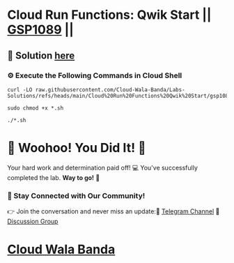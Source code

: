 # Cloud Run Functions: Qwik Start || [GSP1089](https://www.cloudskillsboost.google/focuses/49757?parent=catalog) ||

## 🔑 Solution [here](https://youtu.be/4m9uHdxE9vY)

### ⚙️ Execute the Following Commands in Cloud Shell

```
curl -LO raw.githubusercontent.com/Cloud-Wala-Banda/Labs-Solutions/refs/heads/main/Cloud%20Run%20Functions%20Qwik%20Start/gsp1089.sh

sudo chmod +x *.sh

./*.sh
```

# 🎉 Woohoo! You Did It! 🎉

Your hard work and determination paid off! 💻
You've successfully completed the lab. **Way to go!** 🚀

### 💬 Stay Connected with Our Community!
👉 Join the conversation and never miss an update:📢 [Telegram Channel](https://t.me/cloudwalabanda)
👥 [Discussion Group](https://t.me/cloudwalabandachats)

# [Cloud Wala Banda](https://www.youtube.com/@cloudwalabanda)
